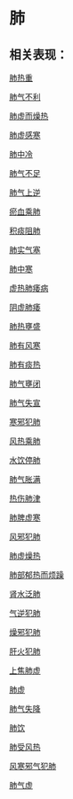 # 肺## 相关表现：[肺热重](https://www.gmzyjc.com/search/result?wd=肺热重)[肺气不利](https://www.gmzyjc.com/search/result?wd=肺气不利)[肺虚而燥热](https://www.gmzyjc.com/search/result?wd=肺虚而燥热)[肺虚感寒](https://www.gmzyjc.com/search/result?wd=肺虚感寒)[肺中冷](https://www.gmzyjc.com/search/result?wd=肺中冷)[肺气不足](https://www.gmzyjc.com/search/result?wd=肺气不足)[肺气上逆](https://www.gmzyjc.com/search/result?wd=肺气上逆)[瘀血乘肺](https://www.gmzyjc.com/search/result?wd=瘀血乘肺)[积痰阻肺](https://www.gmzyjc.com/search/result?wd=积痰阻肺)[肺实气塞](https://www.gmzyjc.com/search/result?wd=肺实气塞)[肺中寒](https://www.gmzyjc.com/search/result?wd=肺中寒)[虚热肺痿病](https://www.gmzyjc.com/search/result?wd=虚热肺痿病)[阴虚肺痿](https://www.gmzyjc.com/search/result?wd=阴虚肺痿)[肺热壅盛](https://www.gmzyjc.com/search/result?wd=肺热壅盛)[肺有风寒](https://www.gmzyjc.com/search/result?wd=肺有风寒)[肺有痰热](https://www.gmzyjc.com/search/result?wd=肺有痰热)[肺气壅闭](https://www.gmzyjc.com/search/result?wd=肺气壅闭)[肺气失宣](https://www.gmzyjc.com/search/result?wd=肺气失宣)[寒邪犯肺](https://www.gmzyjc.com/search/result?wd=寒邪犯肺)[风热乘肺](https://www.gmzyjc.com/search/result?wd=风热乘肺)[水饮停肺](https://www.gmzyjc.com/search/result?wd=水饮停肺)[肺气胀满](https://www.gmzyjc.com/search/result?wd=肺气胀满)[热伤肺津](https://www.gmzyjc.com/search/result?wd=热伤肺津)[肺脾虚寒](https://www.gmzyjc.com/search/result?wd=肺脾虚寒)[风邪犯肺](https://www.gmzyjc.com/search/result?wd=风邪犯肺)[肺虚燥热](https://www.gmzyjc.com/search/result?wd=肺虚燥热)[肺部郁热而烦躁](https://www.gmzyjc.com/search/result?wd=肺部郁热而烦躁)[肾水泛肺](https://www.gmzyjc.com/search/result?wd=肾水泛肺)[气逆犯肺](https://www.gmzyjc.com/search/result?wd=气逆犯肺)[燥邪犯肺](https://www.gmzyjc.com/search/result?wd=燥邪犯肺)[肝火犯肺](https://www.gmzyjc.com/search/result?wd=肝火犯肺)[上焦肺虚](https://www.gmzyjc.com/search/result?wd=上焦肺虚)[肺虚](https://www.gmzyjc.com/search/result?wd=肺虚)[肺气失降](https://www.gmzyjc.com/search/result?wd=肺气失降)[肺饮](https://www.gmzyjc.com/search/result?wd=肺饮)[肺受风热](https://www.gmzyjc.com/search/result?wd=肺受风热)[风寒邪气犯肺](https://www.gmzyjc.com/search/result?wd=风寒邪气犯肺)[肺气虚](https://www.gmzyjc.com/search/result?wd=肺气虚)